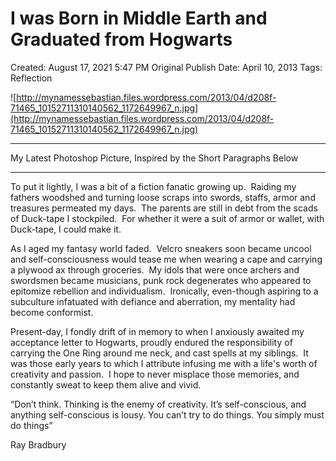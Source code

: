 # I was Born in Middle Earth and Graduated from Hogwarts

Created: August 17, 2021 5:47 PM
Original Publish Date: April 10, 2013
Tags: Reflection

![http://mynamessebastian.files.wordpress.com/2013/04/d208f-71465_10152711310140562_1172649967_n.jpg](http://mynamessebastian.files.wordpress.com/2013/04/d208f-71465_10152711310140562_1172649967_n.jpg)

---

My Latest Photoshop Picture, Inspired by the Short Paragraphs Below

---

To put it lightly, I was a bit of a fiction fanatic growing up.  Raiding my fathers woodshed and turning loose scraps into swords, staffs, armor and treasures permeated my days.  The parents are still in debt from the scads of Duck-tape I stockpiled.  For whether it were a suit of armor or wallet, with Duck-tape, I could make it.

As I aged my fantasy world faded.  Velcro sneakers soon became uncool and self-consciousness would tease me when wearing a cape and carrying a plywood ax through groceries.  My idols that were once archers and swordsmen became musicians, punk rock degenerates who appeared to epitomize rebellion and individualism.  Ironically, even-though aspiring to a subculture infatuated with defiance and aberration, my mentality had become conformist.

Present-day, I fondly drift of in memory to when I anxiously awaited my acceptance letter to Hogwarts, proudly endured the responsibility of carrying the One Ring around me neck, and cast spells at my siblings.  It was those early years to which I attribute infusing me with a life's worth of creativity and passion.  I hope to never misplace those memories, and constantly sweat to keep them alive and vivid.

“Don’t think. Thinking is the enemy of creativity. It’s self-conscious, and anything self-conscious is lousy. You can’t try to do things. You simply must do things”

Ray Bradbury